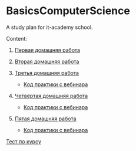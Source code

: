 # BasicsComputerScience
A study plan for it-academy school.

Content:

1. [Первая домашняя работа](./hw_first_lesson/homework.md)

2. [Вторая домашняя работа](./second_lesson/hw_questions.md)

3. [Третья домашняя работа](./third_lesson/hw_practice.py)

   - [Код практики с вебинара](./third_lesson/cw_practice.py)

4. [Четвёртая домашняя работа](./fourth_lesson/hw_practice.py)

   - [Код практики с вебинара](./fourth_lesson/cw_practice.py)

5. [Пятая домашняя работа](./five_lesson/hw_practice.py)

   - [Код практики с вебинара](./five_lesson/cw_practice.py)

[Тест по курсу](./test.md)
